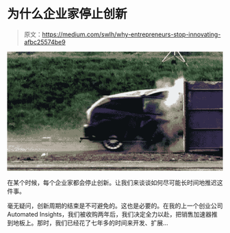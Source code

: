 # 为什么企业家停止创新

> 原文：<https://medium.com/swlh/why-entrepreneurs-stop-innovating-afbc25574be9>

![](img/eaa873e07c06bd8b5810873a014c7f55.png)

在某个时候，每个企业家都会停止创新。让我们来谈谈如何尽可能长时间地推迟这件事。

毫无疑问，创新周期的结束是不可避免的。这也是必要的。在我的上一个创业公司 Automated Insights，我们被收购两年后，我们决定全力以赴，把销售加速器推到地板上。那时，我们已经花了七年多的时间来开发、扩展…